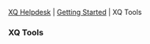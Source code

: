 ---
---
[XQ Helpdesk](http://help.exquance.com) | [Getting Started](/getstarted/intro.html) | XQ Tools

### XQ Tools
